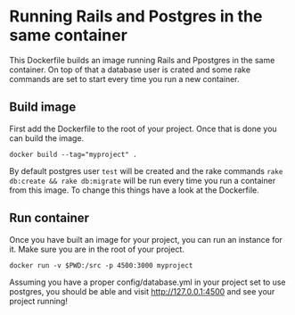 Running Rails and Postgres in the same container
================================================

This Dockerfile builds an image running Rails and Ppostgres in the same
container. On top of that a database user is crated and some rake commands
are set to start every time you run a new container.


Build image
-----------
First add the Dockerfile to the root of your project. Once that is done
you can build the image.

    docker build --tag="myproject" .

By default postgres user `test` will be created and the rake commands
 `rake db:create && rake db:migrate` will be run every time you run a container
 from this image. To change this things have a look at the Dockerfile.


Run container
-------------
Once you have built an image for your project, you can run an instance
for it. Make sure you are in the root of your project.

    docker run -v $PWD:/src -p 4500:3000 myproject

Assuming you have a proper config/database.yml in your project set to
use postgres, you should be able and visit http://127.0.0.1:4500 and
see your project running!
